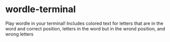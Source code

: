 # wordle-terminal
Play wordle in your terminal!
Includes colored text for letters that are in the word and correct position, letters in the word but in the wrond position, and wrong letters

